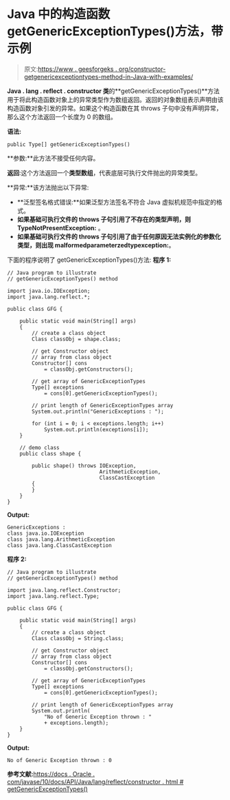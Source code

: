 # Java 中的构造函数 getGenericExceptionTypes()方法，带示例

> 原文:[https://www . geesforgeks . org/constructor-getgenericexceptiontypes-method-in-Java-with-examples/](https://www.geeksforgeeks.org/constructor-getgenericexceptiontypes-method-in-java-with-examples/)

**Java . lang . reflect . constructor 类**的**getGenericExceptionTypes()**方法用于将此构造函数对象上的异常类型作为数组返回。返回的对象数组表示声明由该构造函数对象引发的异常。如果这个构造函数在其 throws 子句中没有声明异常，那么这个方法返回一个长度为 0 的数组。

**语法:**

```
public Type[] getGenericExceptionTypes()

```

**参数:**此方法不接受任何内容。

**返回**:这个方法返回一个**类型数组**，代表底层可执行文件抛出的异常类型。

**异常:**该方法抛出以下异常:

*   **泛型签名格式错误:**如果泛型方法签名不符合 Java 虚拟机规范中指定的格式。
*   **如果基础可执行文件的 throws 子句引用了不存在的类型声明，则 TypeNotPresentException:** 。
*   **如果基础可执行文件的 throws 子句引用了由于任何原因无法实例化的参数化类型，则出现 malformedparameterzedtypexception:**。

下面的程序说明了 getGenericExceptionTypes()方法:
**程序 1:**

```
// Java program to illustrate
// getGenericExceptionTypes() method

import java.io.IOException;
import java.lang.reflect.*;

public class GFG {

    public static void main(String[] args)
    {
        // create a class object
        Class classObj = shape.class;

        // get Constructor object
        // array from class object
        Constructor[] cons
            = classObj.getConstructors();

        // get array of GenericExceptionTypes
        Type[] exceptions
            = cons[0].getGenericExceptionTypes();

        // print length of GenericExceptionTypes array
        System.out.println("GenericExceptions : ");

        for (int i = 0; i < exceptions.length; i++)
            System.out.println(exceptions[i]);
    }

    // demo class
    public class shape {

        public shape() throws IOException,
                              ArithmeticException,
                              ClassCastException
        {
        }
    }
}
```

**Output:**

```
GenericExceptions : 
class java.io.IOException
class java.lang.ArithmeticException
class java.lang.ClassCastException

```

**程序 2:**

```
// Java program to illustrate
// getGenericExceptionTypes() method

import java.lang.reflect.Constructor;
import java.lang.reflect.Type;

public class GFG {

    public static void main(String[] args)
    {
        // create a class object
        Class classObj = String.class;

        // get Constructor object
        // array from class object
        Constructor[] cons
            = classObj.getConstructors();

        // get array of GenericExceptionTypes
        Type[] exceptions
            = cons[0].getGenericExceptionTypes();

        // print length of GenericExceptionTypes array
        System.out.println(
            "No of Generic Exception thrown : "
            + exceptions.length);
    }
}
```

**Output:**

```
No of Generic Exception thrown : 0

```

**参考文献:**[https://docs . Oracle . com/javase/10/docs/API/Java/lang/reflect/constructor . html # getGenericExceptionTypes()](https://docs.oracle.com/javase/10/docs/api/java/lang/reflect/Constructor.html#getGenericExceptionTypes())